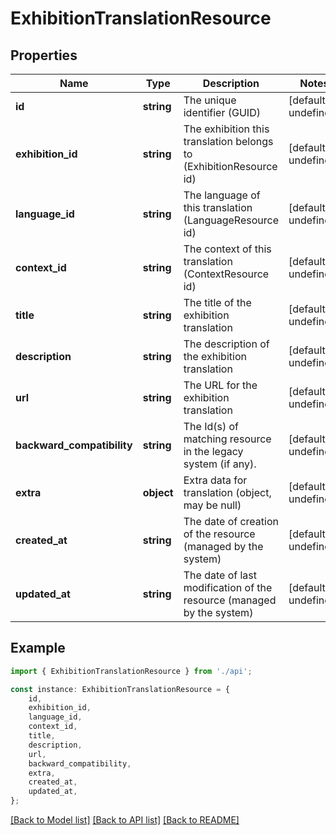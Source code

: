 # ExhibitionTranslationResource


## Properties

Name | Type | Description | Notes
------------ | ------------- | ------------- | -------------
**id** | **string** | The unique identifier (GUID) | [default to undefined]
**exhibition_id** | **string** | The exhibition this translation belongs to (ExhibitionResource id) | [default to undefined]
**language_id** | **string** | The language of this translation (LanguageResource id) | [default to undefined]
**context_id** | **string** | The context of this translation (ContextResource id) | [default to undefined]
**title** | **string** | The title of the exhibition translation | [default to undefined]
**description** | **string** | The description of the exhibition translation | [default to undefined]
**url** | **string** | The URL for the exhibition translation | [default to undefined]
**backward_compatibility** | **string** | The Id(s) of matching resource in the legacy system (if any). | [default to undefined]
**extra** | **object** | Extra data for translation (object, may be null) | [default to undefined]
**created_at** | **string** | The date of creation of the resource (managed by the system) | [default to undefined]
**updated_at** | **string** | The date of last modification of the resource (managed by the system) | [default to undefined]

## Example

```typescript
import { ExhibitionTranslationResource } from './api';

const instance: ExhibitionTranslationResource = {
    id,
    exhibition_id,
    language_id,
    context_id,
    title,
    description,
    url,
    backward_compatibility,
    extra,
    created_at,
    updated_at,
};
```

[[Back to Model list]](../README.md#documentation-for-models) [[Back to API list]](../README.md#documentation-for-api-endpoints) [[Back to README]](../README.md)
